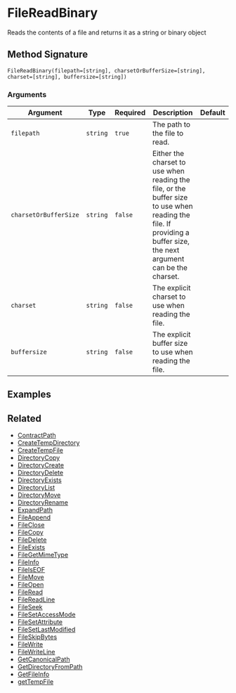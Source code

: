 # FileReadBinary

Reads the contents of a file and returns it as a string or binary object

## Method Signature

```
FileReadBinary(filepath=[string], charsetOrBufferSize=[string], charset=[string], buffersize=[string])
```

### Arguments

| Argument              | Type     | Required | Description                                                                                                                                                         | Default |
| --------------------- | -------- | -------- | ------------------------------------------------------------------------------------------------------------------------------------------------------------------- | ------- |
| `filepath`            | `string` | `true`   | The path to the file to read.                                                                                                                                       |         |
| `charsetOrBufferSize` | `string` | `false`  | Either the charset to use when reading the file, or the buffer size to use when reading the file. If providing a buffer size, the next argument can be the charset. |         |
| `charset`             | `string` | `false`  | The explicit charset to use when reading the file.                                                                                                                  |         |
| `buffersize`          | `string` | `false`  | The explicit buffer size to use when reading the file.                                                                                                              |         |

## Examples

## Related

* [ContractPath](contractpath.md)
* [CreateTempDirectory](createtempdirectory.md)
* [CreateTempFile](createtempfile.md)
* [DirectoryCopy](directorycopy.md)
* [DirectoryCreate](directorycreate.md)
* [DirectoryDelete](directorydelete.md)
* [DirectoryExists](directoryexists.md)
* [DirectoryList](directorylist.md)
* [DirectoryMove](directorymove.md)
* [DirectoryRename](directoryrename.md)
* [ExpandPath](expandpath.md)
* [FileAppend](fileappend.md)
* [FileClose](fileclose.md)
* [FileCopy](filecopy.md)
* [FileDelete](filedelete.md)
* [FileExists](fileexists.md)
* [FileGetMimeType](filegetmimetype.md)
* [FileInfo](fileinfo.md)
* [FileIsEOF](fileiseof.md)
* [FileMove](filemove.md)
* [FileOpen](fileopen.md)
* [FileRead](fileread.md)
* [FileReadLine](filereadline.md)
* [FileSeek](fileseek.md)
* [FileSetAccessMode](filesetaccessmode.md)
* [FileSetAttribute](filesetattribute.md)
* [FileSetLastModified](filesetlastmodified.md)
* [FileSkipBytes](fileskipbytes.md)
* [FileWrite](filewrite.md)
* [FileWriteLine](filewriteline.md)
* [GetCanonicalPath](getcanonicalpath.md)
* [GetDirectoryFromPath](getdirectoryfrompath.md)
* [GetFileInfo](getfileinfo.md)
* [getTempFile](gettempfile.md)
